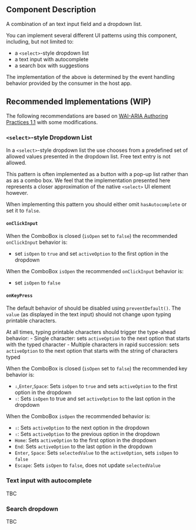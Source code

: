 ## Component Description

A combination of an text input field and a dropdown list.

You can implement several different UI patterns using this component, including,
but not limited to:

 - a `<select>`-style dropdown list
 - a text input with autocomplete
 - a search box with suggestions

The implementation of the above is determined by the event handling behavior
provided by the consumer in the host app.

## Recommended Implementations (WIP)

The following recommendations are based on [WAI-ARIA Authoring Practices 1.1](https://w3c.github.io/aria-practices/#combobox)
with some modifications.

### `<select>`-style Dropdown List

In a `<select>`-style dropdown list the use chooses from a predefined set of
allowed values presented in the dropdown list. Free text entry is not allowed.

This pattern is often implemented as a button with a pop-up list rather than as
as a combo box. We feel that the implementation presented here represents a
closer approximation of the native `<select>` UI element however.

When implementing this pattern you should either omit `hasAutocomplete` or set
it to `false`.

#### `onClickInput`

When the ComboBox is closed (`isOpen` set to `false`) the recommended
`onClickInput` behavior is:

- set `isOpen` to `true` and set `activeOption` to the first option in the
dropdown

When the ComboBox `isOpen` the recommended `onClickInput` behavior is:

- set `isOpen` to `false`

#### `onKeyPress`

The default behavior of should be disabled using `preventDefault()`. The
`value` (as displayed in the text input) should not change upon typing printable
characters.

At all times, typing printable characters should trigger the type-ahead
behavior:
    - Single character: sets `activeOption` to the next option that starts with
the typed character
    - Multiple characters in rapid succession: sets `activeOption` to the next
option that starts with the string of characters typed

When the ComboBox is closed (`isOpen` set to `false`) the recommended key
behavior is:

- `⇩`,`Enter`,`Space`: Sets `isOpen` to `true` and sets `activeOption` to the
first option in the dropdown
- `⇧`: Sets `isOpen` to true and set `activeOption` to the last option in the
dropdown

When the ComboBox `isOpen` the recommended behavior is:

- `⇩`: Sets `activeOption` to the next option in the dropdown
- `⇧`: Sets `activeOption` to the previous option in the dropdown
- `Home`: Sets `activeOption` to the first option in the dropdown
- `End`: Sets `activeOption` to the last option in the dropdown
- `Enter`, `Space`: Sets `selectedValue` to the `activeOption`, sets `isOpen` to
`false`
- `Escape`: Sets `isOpen` to `false`, does not update `selectedValue`


### Text input with autocomplete

TBC

### Search dropdown

TBC

